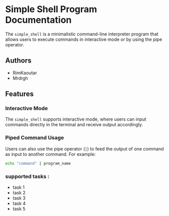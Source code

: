 # Simple Shell Program Documentation

The `simple_shell` is a minimalistic command-line interpreter program that allows users to execute commands in interactive mode or by using the pipe operator.

## Authors
- RimKaoutar
- Mrdrgh

## Features

### Interactive Mode
The `simple_shell` supports interactive mode, where users can input commands directly in the terminal and receive output accordingly.

### Piped Command Usage
Users can also use the pipe operator (`|`) to feed the output of one command as input to another command. For example:

```sh
echo "command" | program_name
```
### supported tasks : 
- task 1
- task 2
- task 3
- task 4
- task 5
